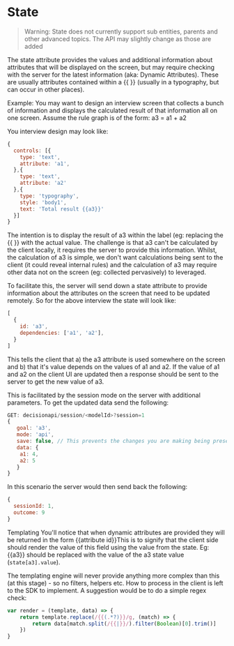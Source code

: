 # State

> Warning: State does not currently support sub entities, parents and other advanced topics. The API may slightly change as those are added

The state attribute provides the values and additional information about attributes that will be displayed on the screen, but may require checking with the server for the latest information (aka: Dynamic Attributes). These are usually attributes contained within a {{ }} (usually in a typography, but can occur in other places). 

Example: You may want to design an interview screen that collects a bunch of information and displays the calculated result of that information all on one screen. Assume the rule graph is of the form:
a3 = a1 + a2

You interview design may look like:
```javascript
{
  controls: [{
    type: 'text',
    attribute: 'a1',
  },{
    type: 'text',
    attribute: 'a2'
  },{
    type: 'typography',
    style: 'body1',
    text: 'Total result {{a3}}'
  }]
}
```
The intention is to display the result of a3 within the label (eg: replacing the {{ }} with the actual value. The challenge is that a3 can't be calculated by the client locally, it requires the server to provide this information. Whilst, the calculation of a3 is simple, we don't want calculations being sent to the client (it could reveal internal rules) and the calculation of a3 may require other data not on the screen (eg: collected pervasively) to leveraged. 

To facilitate this, the server will send down a state attribute to provide information about the attributes on the screen that need to be updated remotely. So for the above interview the state will look like:
```javascript
[
  {
    id: 'a3',
    dependencies: ['a1', 'a2'],
  }
]
```
This tells the client that a) the a3 attribute is used somewhere on the screen and b) that it's value depends on the values of a1 and a2. If the value of a1 and a2 on the client UI are updated then a response should be sent to the server to get the new value of a3. 

This is facilitated by the session mode on the server with additional parameters. To get the updated data send the following:
```javascript
GET: decisionapi/session/<modelId>?session=1
{
   goal: 'a3',
   mode: 'api',
   save: false, // This prevents the changes you are making being preserved in the graph
   data: {
    a1: 4,
    a2: 5
   } 
}
```

In this scenario the server would then send back the following:
```javascript
{
  sessionId: 1,
  outcome: 9
}
```
Templating
You'll notice that when dynamic attributes are provided they will be returned in the form {{attribute id}}This is to signify that the client side should render the value of this field using the value from the state. Eg: {{a3}} should be replaced with the value of the a3 state value (`state[a3].value`). 

The templating engine will never provide anything more complex than this (at this stage) - so no filters, helpers etc. How to process in the client is left to the SDK to implement. A suggestion would be to do a simple regex check:
```javascript
var render = (template, data) => {
	return template.replace(/{{(.*?)}}/g, (match) => {
		return data[match.split(/{{|}}/).filter(Boolean)[0].trim()]
	})
}
```